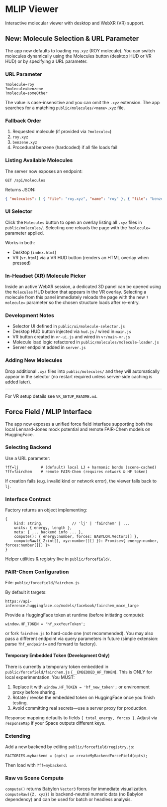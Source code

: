 # MLIP Viewer

Interactive molecular viewer with desktop and WebXR (VR) support.

## New: Molecule Selection & URL Parameter

The app now defaults to loading `roy.xyz` (ROY molecule). You can switch molecules dynamically using the Molecules button (desktop HUD or VR HUD) or by specifying a URL parameter.

### URL Parameter

```
?molecule=roy
?molecule=benzene
?molecule=someOther
```

The value is case-insensitive and you can omit the `.xyz` extension. The app searches for a matching `public/molecules/<name>.xyz` file.

### Fallback Order
1. Requested molecule (if provided via `?molecule=`)
2. `roy.xyz`
3. `benzene.xyz`
4. Procedural benzene (hardcoded) if all file loads fail

### Listing Available Molecules
The server now exposes an endpoint:

```
GET /api/molecules
```
Returns JSON:
```json
{ "molecules": [ { "file": "roy.xyz", "name": "roy" }, { "file": "benzene.xyz", "name": "benzene" } ] }
```

### UI Selector
Click the `Molecules` button to open an overlay listing all `.xyz` files in `public/molecules/`. Selecting one reloads the page with the `?molecule=` parameter applied.

Works in both:
- Desktop (`index.html`)
- VR (`vr.html`) via a VR HUD button (renders an HTML overlay when pressed)

### In-Headset (XR) Molecule Picker
Inside an active WebXR session, a dedicated 3D panel can be opened using the `Molecules` HUD button that appears in the VR overlay. Selecting a molecule from this panel immediately reloads the page with the new `?molecule=` parameter so the chosen structure loads after re-entry.

### Development Notes
- Selector UI defined in `public/ui/molecule-selector.js`
- Desktop HUD button injected via `hud.js` / wired in `main.js`
- VR button created in `vr-ui.js` and wired in `vr/main-vr.js`
- Molecule load logic refactored in `public/molecules/molecule-loader.js`
- Server endpoint added in `server.js`

### Adding New Molecules
Drop additional `.xyz` files into `public/molecules/` and they will automatically appear in the selector (no restart required unless server-side caching is added later).

---
For VR setup details see `VR_SETUP_README.md`.

## Force Field / MLIP Interface

The app now exposes a unified force field interface supporting both the local Lennard-Jones mock potential and remote FAIR-Chem models on HuggingFace.

### Selecting Backend

Use a URL parameter:

```
?ff=lj          # (default) local LJ + harmonic bonds (scene-cached)
?ff=fairchem    # remote FAIR-Chem (requires network & HF token)
```

If creation fails (e.g. invalid kind or network error), the viewer falls back to `lj`.

### Interface Contract

Factory returns an object implementing:

```
{
	kind: string,             // 'lj' | 'fairchem' | ...
	units: { energy, length },
	meta: { ... backend info ... },
	compute(): { energy:number, forces: BABYLON.Vector3[] },
	computeRaw({ Z:int[], xyz:number[][] }): Promise<{ energy:number, forces:number[][] }>
}
```

Helper utilities & registry live in `public/forcefield/`.

### FAIR-Chem Configuration

File: `public/forcefield/fairchem.js`

By default it targets:

```
https://api-inference.huggingface.co/models/facebook/fairchem_mace_large
```

Provide a HuggingFace token at runtime (before initiating compute):

```
window.HF_TOKEN = 'hf_xxxYourToken';
```

or fork `fairchem.js` to hard-code one (not recommended). You may also pass a different endpoint via query parameters in future (simple extension: parse `?hf_endpoint=` and forward to factory).

#### Temporary Embedded Token (Development Only)

There is currently a temporary token embedded in `public/forcefield/fairchem.js` (`__EMBEDDED_HF_TOKEN`). This is ONLY for local experimentation. You MUST:

1. Replace it with `window.HF_TOKEN = 'hf_new_token';` or environment proxy before sharing.
2. Rotate / revoke the embedded token on HuggingFace once you finish testing.
3. Avoid committing real secrets—use a server proxy for production.

Response mapping defaults to fields `{ total_energy, forces }`. Adjust via `responseMap` if your Space outputs different keys.

### Extending

Add a new backend by editing `public/forcefield/registry.js`:

```
FACTORIES.mybackend = (opts) => createMyBackendForceField(opts);
```

Then load with `?ff=mybackend`.

### Raw vs Scene Compute

`compute()` returns Babylon `Vector3` forces for immediate visualization.
`computeRaw({Z, xyz})` is backend-neutral numeric data (no Babylon dependency) and can be used for batch or headless analysis.


